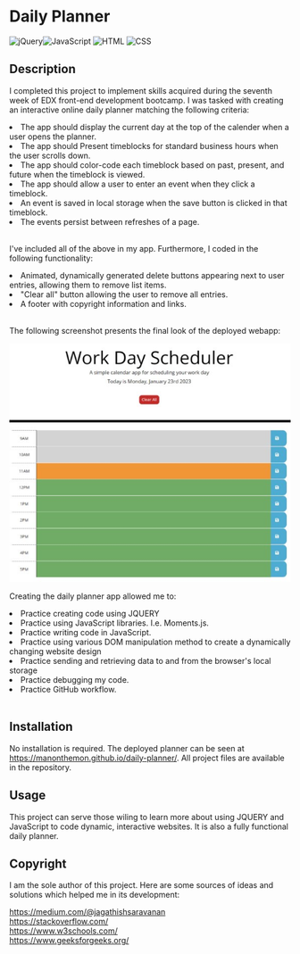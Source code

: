 # Daily Planner
![jQuery](https://img.shields.io/badge/jquery-%230769AD.svg?style=for-the-badge&logo=jquery&logoColor=white)![JavaScript](https://img.shields.io/badge/JavaScript-323330?style=for-the-badge&logo=javascript&logoColor=F7DF1E)
![HTML](https://img.shields.io/badge/HTML5-E34F26?style=for-the-badge&logo=html5&logoColor=white) ![CSS](https://img.shields.io/badge/CSS3-1572B6?style=for-the-badge&logo=css3&logoColor=white)

## Description

I completed this project to implement skills acquired during the seventh week of EDX front-end development bootcamp. I was tasked with creating an interactive online daily planner matching the following criteria:

<li>The app should display the current day at the top of the calender when a user opens the planner.</li>
 
<li>The app should Present timeblocks for standard business hours when the user scrolls down.</li>
 
<li>The app should color-code each timeblock based on past, present, and future when the timeblock is viewed.</li>
 
<li>The app should allow a user to enter an event when they click a timeblock.</li>

<li>An event is saved in local storage when the save button is clicked in that timeblock.</li>

<li>The events persist between refreshes of a page.</li><br>

I've included all of the above in my app. Furthermore, I coded in the following functionality:

<li>Animated, dynamically generated delete buttons appearing next to user entries, allowing them to remove list items. </li>

<li>"Clear all" button allowing the user to remove all entries.</li>

<li>A footer with copyright information and links.</li><br>

 The following screenshot presents the final look of the deployed webapp:

![Screenshot of the daily-planner app](https://github.com/manonthemon/daily-planner/blob/main/Assets/images/daily-planner.jpg)

Creating the daily planner app allowed me to:


 <li>Practice creating code using JQUERY</li>
 <li>Practice using JavaScript libraries. I.e. Moments.js.</li>
 <li>Practice writing code in JavaScript.</li>
 <li>Practice using various DOM manipulation method to create a dynamically changing website design </li>
 <li>Practice sending and retrieving data to and from the browser's local storage</li>
 <li>Practice debugging my code.</li>
 <li>Practice GitHub workflow.</li><br>

## Installation

No installation is required. The deployed planner can be seen at https://manonthemon.github.io/daily-planner/. All project files are available in the repository. <br>

## Usage

This project can serve those wiling to learn more about using JQUERY and JavaScript to code dynamic, interactive websites. It is also a fully functional daily planner.

## Copyright

I am the sole author of this project. Here are some sources of ideas and solutions which helped me in its development:

https://medium.com/@jagathishsaravanan<br>
https://stackoverflow.com/<br>
https://www.w3schools.com/<br>
https://www.geeksforgeeks.org/<br>
